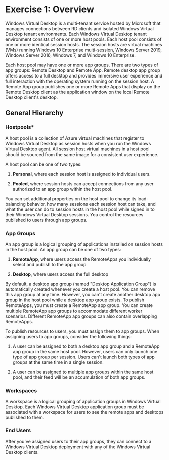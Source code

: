 # **Exercise 1: Overview** 

Windows Virtual Desktop is a multi-tenant service hosted by Microsoft that manages connections between RD clients and isolated Windows Virtual Desktop tenant environments. Each Windows Virtual Desktop tenant environment consists of one or more host pools. Each host pool consists of one or more identical session hosts. The session hosts are virtual machines (VMs) running Windows 10 Enterprise multi-session, Windows Server 2019, Windows Server 2016, Windows 7, and Windows 10 Enterprise. 

 

Each host pool may have one or more app groups. There are two types of app groups: Remote Desktop and Remote App. Remote desktop app group offers access to a full desktop and provides immersive user experience and full interaction with the operating system running on the session host. A Remote App group publishes one or more Remote Apps that display on the Remote Desktop client as the application window on the local Remote Desktop client's desktop. 

## **General Hierarchy**

### **Hostpools***

A host pool is a collection of Azure virtual machines that register to Windows Virtual Desktop as session hosts when you run the Windows Virtual Desktop agent. All session host virtual machines in a host pool should be sourced from the same image for a consistent user experience. 

A host pool can be one of two types: 

1. **Personal**, where each session host is assigned to individual users. 

2. **Pooled**, where session hosts can accept connections from any user authorized to an app group within the host pool. 

You can set additional properties on the host pool to change its load-balancing behavior, how many sessions each session host can take, and what the user can do to session hosts in the host pool while signed in to their Windows Virtual Desktop sessions. You control the resources published to users through app groups. 

### **App Groups**

 

An app group is a logical grouping of applications installed on session hosts in the host pool. An app group can be one of two types: 

 

1. **RemoteApp**, where users access the RemoteApps you individually select and publish to the app group 

2. **Desktop**, where users access the full desktop 

By default, a desktop app group (named "Desktop Application Group") is automatically created whenever you create a host pool. You can remove this app group at any time. However, you can't create another desktop app group in the host pool while a desktop app group exists. To publish RemoteApps, you must create a RemoteApp app group. You can create multiple RemoteApp app groups to accommodate different worker scenarios. Different RemoteApp app groups can also contain overlapping RemoteApps. 

 

To publish resources to users, you must assign them to app groups. When assigning users to app groups, consider the following things: 

 

1. A user can be assigned to both a desktop app group and a RemoteApp app group in the same host pool. However, users can only launch one type of app group per session. Users can't launch both types of app groups at the same time in a single session. 

2. A user can be assigned to multiple app groups within the same host pool, and their feed will be an accumulation of both app groups. 

### **Workspaces** 

A workspace is a logical grouping of application groups in Windows Virtual Desktop. Each Windows Virtual Desktop application group must be associated with a workspace for users to see the remote apps and desktops published to them. 

### **End Users**

After you've assigned users to their app groups, they can connect to a Windows Virtual Desktop deployment with any of the Windows Virtual Desktop clients. 
